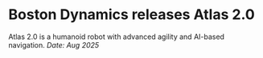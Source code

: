 # Boston Dynamics releases Atlas 2.0
Atlas 2.0 is a humanoid robot with advanced agility and AI-based navigation.
*Date: Aug 2025*